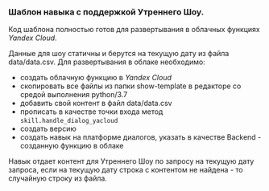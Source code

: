 <h3>Шаблон навыка с поддержкой Утреннего Шоу.</h3>

Код шаблона полностью готов для развертывания в облачных функциях _Yandex Cloud_.

Данные для шоу статичны и берутся на текущую дату из файла data/data.csv. 
Для развертывания в облаке необходимо:
 - создать облачную функцию в _Yandex Cloud_
 - скопировать все файлы из папки show-template в редакторе cо средой выполнения python/3.7
 - добавить свой контент в файл data/data.csv
 - прописать в качестве точки входа метод `skill.handle_dialog_yacloud`
 - создать версию
 - создать навык на платформе диалогов, указать в качестве Backend - созданную функцию в облаке

Навык отдает контент для Утреннего Шоу по запросу на текущую дату запроса, если на текущую дату строка с контентом не найдена - то случайную строку из файла.
